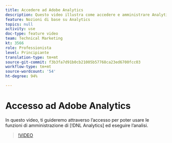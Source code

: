 ```yaml
---
title: Accedere ad Adobe Analytics
description: Questo video illustra come accedere e amministrare Analytics e iniziare l’analisi.
feature: Nozioni di base su Analytics
topics: null
activity: use
doc-type: feature video
team: Technical Marketing
kt: 3566
role: Professionista
level: Principiante
translation-type: tm+mt
source-git-commit: f3b3fa7d91b0cb21005b57768ca23ed6700fcc03
workflow-type: tm+mt
source-wordcount: '54'
ht-degree: 94%

---
```



# Accesso ad Adobe Analytics

In questo video, ti guideremo attraverso l’accesso per poter usare le funzioni di amministrazione di [!DNL Analytics] ed eseguire l’analisi.

>[!VIDEO](https://video.tv.adobe.com/v/28771/?quality=12)

